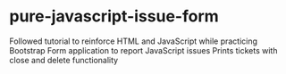 # pure-javascript-issue-form
Followed tutorial to reinforce HTML and JavaScript while practicing Bootstrap
Form application to report JavaScript issues
Prints tickets with close and delete functionality

